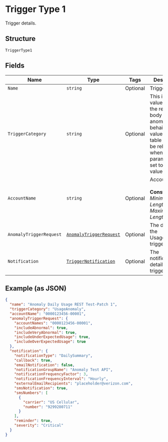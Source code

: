 
# Trigger Type 1

Trigger details.

## Structure

`TriggerType1`

## Fields

| Name | Type | Tags | Description |
|  --- | --- | --- | --- |
| `Name` | `string` | Optional | Trigger name. |
| `TriggerCategory` | `string` | Optional | This is the value to use in the request body to detect anomalous behaivior. The values in this table will only be relevant when this parameter is set to this value. |
| `AccountName` | `string` | Optional | Account name.<br><br>**Constraints**: *Minimum Length*: `3`, *Maximum Length*: `32` |
| `AnomalyTriggerRequest` | [`AnomalyTriggerRequest`](../../doc/models/anomaly-trigger-request.md) | Optional | The details of the UsageAnomaly trigger. |
| `Notification` | [`TriggerNotification`](../../doc/models/trigger-notification.md) | Optional | The notification details of the trigger. |

## Example (as JSON)

```json
{
  "name": "Anomaly Daily Usage REST Test-Patch 1",
  "triggerCategory": "UsageAnomaly",
  "accountName": "0000123456-00001",
  "anomalyTriggerRequest": {
    "accountNames": "0000123456-00001",
    "includeAbnormal": true,
    "includeVeryAbnormal": true,
    "includeUnderExpectedUsage": true,
    "includeOverExpectedUsage": true
  },
  "notification": {
    "notificationType": "DailySummary",
    "callback": true,
    "emailNotification": false,
    "notificationGroupName": "Anomaly Test API",
    "notificationFrequencyFactor": 3,
    "notificationFrequencyInterval": "Hourly",
    "externalEmailRecipients": "placeholder@verizon.com",
    "smsNotification": true,
    "smsNumbers": [
      {
        "carrier": "US Cellular",
        "number": "9299280711"
      }
    ],
    "reminder": true,
    "severity": "Critical"
  }
}
```

